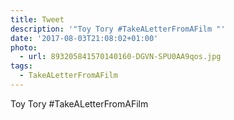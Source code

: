 ```yaml
---
title: Tweet
description: '"Toy Tory #TakeALetterFromAFilm "'
date: '2017-08-03T21:08:02+01:00'
photo:
  - url: 893205841570140160-DGVN-SPU0AA9qos.jpg
tags:
  - TakeALetterFromAFilm
---
```

Toy Tory #TakeALetterFromAFilm 
